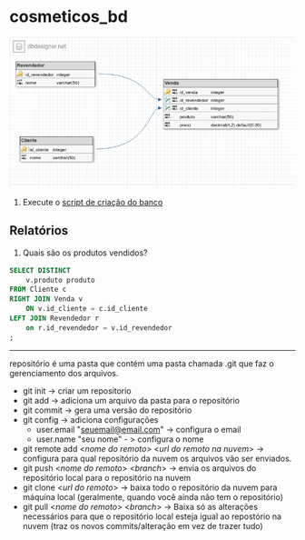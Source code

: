 # cosmeticos_bd

![modelo de banco de dados](00_imagem/BD_00_DER.png)

1. Execute o [script de criação do banco](01_scripts/01_criacao.sql)

Relatórios
---

1. Quais são os produtos vendidos?

```sql
SELECT DISTINCT
    v.produto produto
FROM Cliente c
RIGHT JOIN Venda v
	ON v.id_cliente = c.id_cliente
LEFT JOIN Revendedor r
	on r.id_revendedor = v.id_revendedor
;
```

----

repositório é uma pasta que contém uma pasta chamada .git que faz o gerenciamento dos arquivos.

- git init -> criar um repositorio
- git add -> adiciona um arquivo da pasta para o repositório
- git commit -> gera uma versão do repositório
- git config -> adiciona configurações
  - user.email "seuemail@email.com" -> configura o email
  - user.name "seu nome" - > configura o nome
- git remote add <_nome do remoto_> <_url do remoto na nuvem_> -> configura para qual repositório da nuvem os arquivos vão ser enviados.
- git push <_nome do remoto_> <_branch_> -> envia os arquivos do repositório local para o repositório na nuvem
- git clone <_url do remoto_> -> baixa todo o repositório da nuvem para máquina local (geralmente, quando você ainda não tem o repositório)
- git pull <_nome do remoto_> <_branch_> -> Baixa só as alterações necessários para que o repositório local esteja igual ao repostório na nuvem (traz os novos commits/alteração em vez de trazer tudo)
